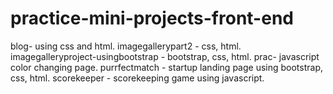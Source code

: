 # practice-mini-projects-front-end
blog- using css and html.
imagegallerypart2 - css, html.
imagegalleryproject-usingbootstrap - bootstrap, css, html.
prac- javascript color changing page.
purrfectmatch - startup landing page using bootstrap, css, html.
scorekeeper - scorekeeping game using javascript.
